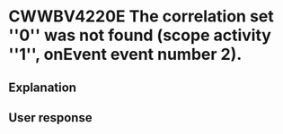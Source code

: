# CWWBV4220E The correlation set ''0'' was not found (scope activity ''1'', onEvent event number 2).

## Explanation

## User response